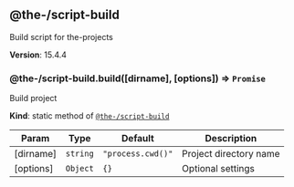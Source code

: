 <!--- Code generated by @the-/script-doc. DO NOT EDIT. -->

<a name="module_@the-/script-build"></a>

## @the-/script-build
Build script for the-projects

**Version**: 15.4.4  
<a name="module_@the-/script-build.build"></a>

### @the-/script-build.build([dirname], [options]) ⇒ <code>Promise</code>
Build project

**Kind**: static method of [<code>@the-/script-build</code>](#module_@the-/script-build)  

| Param | Type | Default | Description |
| --- | --- | --- | --- |
| [dirname] | <code>string</code> | <code>&quot;process.cwd()&quot;</code> | Project directory name |
| [options] | <code>Object</code> | <code>{}</code> | Optional settings |
